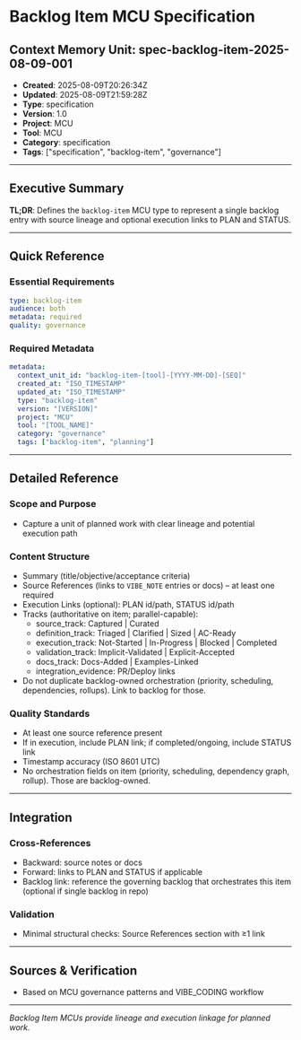 # Backlog Item MCU Specification

## Context Memory Unit: spec-backlog-item-2025-08-09-001
- **Created**: 2025-08-09T20:26:34Z
- **Updated**: 2025-08-09T21:59:28Z
- **Type**: specification
- **Version**: 1.0
- **Project**: MCU
- **Tool**: MCU
- **Category**: specification
- **Tags**: ["specification", "backlog-item", "governance"]

---

## Executive Summary

**TL;DR**: Defines the `backlog-item` MCU type to represent a single backlog entry with source lineage and optional execution links to PLAN and STATUS.

---

## Quick Reference

### Essential Requirements
```yaml
type: backlog-item
audience: both
metadata: required
quality: governance
```

### Required Metadata
```yaml
metadata:
  context_unit_id: "backlog-item-[tool]-[YYYY-MM-DD]-[SEQ]"
  created_at: "ISO_TIMESTAMP"
  updated_at: "ISO_TIMESTAMP"
  type: "backlog-item"
  version: "[VERSION]"
  project: "MCU"
  tool: "[TOOL_NAME]"
  category: "governance"
  tags: ["backlog-item", "planning"]
```

---

## Detailed Reference

### Scope and Purpose
- Capture a unit of planned work with clear lineage and potential execution path

### Content Structure
- Summary (title/objective/acceptance criteria)
- Source References (links to `VIBE_NOTE` entries or docs) – at least one required
- Execution Links (optional): PLAN id/path, STATUS id/path
- Tracks (authoritative on item; parallel-capable):
  - source_track: Captured | Curated
  - definition_track: Triaged | Clarified | Sized | AC-Ready
  - execution_track: Not-Started | In-Progress | Blocked | Completed
  - validation_track: Implicit-Validated | Explicit-Accepted
  - docs_track: Docs-Added | Examples-Linked
  - integration_evidence: PR/Deploy links
- Do not duplicate backlog-owned orchestration (priority, scheduling, dependencies, rollups). Link to backlog for those.

### Quality Standards
- At least one source reference present
- If in execution, include PLAN link; if completed/ongoing, include STATUS link
- Timestamp accuracy (ISO 8601 UTC)
- No orchestration fields on item (priority, scheduling, dependency graph, rollup). Those are backlog-owned.

---

## Integration

### Cross-References
- Backward: source notes or docs
- Forward: links to PLAN and STATUS if applicable
- Backlog link: reference the governing backlog that orchestrates this item (optional if single backlog in repo)

### Validation
- Minimal structural checks: Source References section with ≥1 link

---

## Sources & Verification
- Based on MCU governance patterns and VIBE_CODING workflow

---

*Backlog Item MCUs provide lineage and execution linkage for planned work.*
